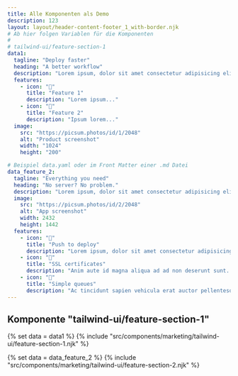 ```yaml
---
title: Alle Komponenten als Demo
description: 123
layout: layout/header-content-footer_1_with-border.njk
# Ab hier folgen Variablen für die Komponenten
# 
# tailwind-ui/feature-section-1
data1:
  tagline: "Deploy faster"
  heading: "A better workflow"
  description: "Lorem ipsum, dolor sit amet consectetur adipisicing elit. Maiores impedit perferendis suscipit eaque, iste dolor cupiditate blanditiis ratione."
  features:
    - icon: "🚀"
      title: "Feature 1"
      description: "Lorem ipsum..."
    - icon: "🚀"
      title: "Feature 2"
      description: "Ipsum lorem..."
  image:
    src: "https://picsum.photos/id/1/2048"
    alt: "Product screenshot"
    width: "1024"
    height: "200"

# Beispiel data.yaml oder im Front Matter einer .md Datei
data_feature_2:
  tagline: "Everything you need"
  heading: "No server? No problem."
  description: "Lorem ipsum, dolor sit amet consectetur adipisicing elit. Maiores impedit perferendis suscipit eaque, iste dolor cupiditate blanditiis."
  image:
    src: "https://picsum.photos/id/2/2048"
    alt: "App screenshot"
    width: 2432
    height: 1442
  features:
    - icon: "🚀"
      title: "Push to deploy"
      description: "Lorem ipsum, dolor sit amet consectetur adipisicing elit aute id magna."
    - icon: "🚀"          
      title: "SSL certificates"
      description: "Anim aute id magna aliqua ad ad non deserunt sunt. Qui irure qui lorem cupidatat commodo."
    - icon: "🚀"
      title: "Simple queues"
      description: "Ac tincidunt sapien vehicula erat auctor pellentesque rhoncus."
---
```


## Komponente "tailwind-ui/feature-section-1"

{% set data = data1 %}
{% include "src/components/marketing/tailwind-ui/feature-section-1.njk" %}

{% set data = data_feature_2 %}
{% include "src/components/marketing/tailwind-ui/feature-section-2.njk" %}
